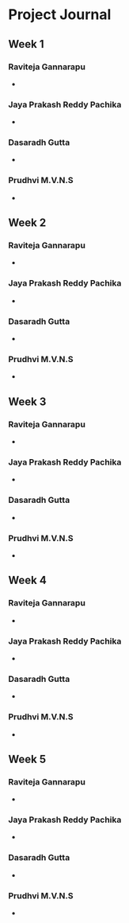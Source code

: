 # Project Journal

## Week 1

### Raviteja Gannarapu

-

### Jaya Prakash Reddy Pachika

-

### Dasaradh Gutta

-

### Prudhvi M.V.N.S

-


## Week 2

### Raviteja Gannarapu

-

### Jaya Prakash Reddy Pachika

-

### Dasaradh Gutta

-

### Prudhvi M.V.N.S

-


## Week 3

### Raviteja Gannarapu

-

### Jaya Prakash Reddy Pachika

-

### Dasaradh Gutta

-

### Prudhvi M.V.N.S

-


## Week 4

### Raviteja Gannarapu

-

### Jaya Prakash Reddy Pachika

-

### Dasaradh Gutta

-

### Prudhvi M.V.N.S

-


## Week 5

### Raviteja Gannarapu

-

### Jaya Prakash Reddy Pachika

-

### Dasaradh Gutta

-

### Prudhvi M.V.N.S

-


